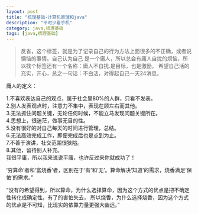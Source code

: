 ```yaml
---
layout: post
title: "梳理基础-计算机原理和java"
description: "平时少看手机"
category: java,梳理基础
tags: [java,梳理基础]
---
```

> 反省，这个标签，就是为了记录自己的行为方法上面很多的不正确，或者说懊恼的事情。自己认为自己
是一个庸人，所以总会有庸人自扰的烦恼，所以找个标签还有一个名称：庸人不自扰.是目标，也是激励，
希望自己活的充实，开心，总之一句话：不白活，对得起自己一天24消息。

庸人的定义：

1.不喜欢表达自己的观点，属于社会里80%的人群，只看不发表。   
2.别人发表观点时，注意力不集中，表现在顾左右而其他。   
3.无法抓住问题关键，无论任何时候，不能立马发现问题关键所在。   
4.思想上，很迷茫，做事无目的性。   
5.没有很好的对自己每天的时间进行管理，总结。   
6.无法高效完成工作，即便完成后也是点到为止。   
7.不善于演讲，社交范围很狭隘。   
8.其他，留待别人补充。   
我很平庸，所以我来说说平庸，也许反过来你就成功了！ 




‘穷算命’者和‘富烧香’者，区别在于‘有’和‘无’。算命解决‘知道’的需求，烧香满足‘保佑’的需求。”

“没有的希望得到，所以算命，为什么选择算命，因为这个方式的优点是把不确定性转化成确定性。有了的害怕失去，
所以烧香，为什么选择烧香，因为这个方式的优点是不可知，比现实的依靠力量更强大幽远。”